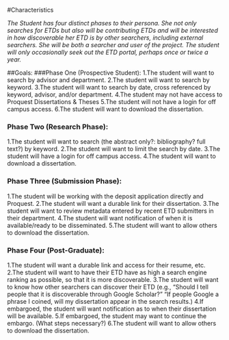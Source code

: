 #Characteristics

*The Student has four distinct phases to their persona. She not only searches for ETDs but also will be contributing ETDs and will be interested in how discoverable her ETD is by other searchers, including external searchers. She will be both a searcher and user of the project. The student will only occasionally seek out the ETD portal, perhaps once or twice a year.*  

##Goals: 
###Phase One (Prospective Student):
  1.The student will want to search by advisor and department.
  2.The student will want to search by keyword.
  3.The student will want to search by date, cross referenced by keyword, advisor, and/or department. 
  4.The student may not have access to Proquest Dissertations & Theses
  5.The student will not have a login for off campus access.
  6.The student will want to download the dissertation.  
###	Phase Two (Research Phase):  
  1.The student will want to search (the abstract only?: bibliography? full text?) by keyword.
  2.The student will want to limit the search by date.
  3.The student will have a login for off campus access.
  4.The student will want to download a dissertation.  
###	Phase Three (Submission Phase):  
  1.The student will be working with the deposit application directly and Proquest.
  2.The student will want a durable link for their dissertation.
  3.The student will want to review metadata entered by recent ETD submitters in their department.
  4.The student will want notification of when it is available/ready to be disseminated.
  5.The student will want to allow others to download the dissertation.  
###	Phase Four (Post-Graduate):  
  1.The student will want a durable link and access for their resume, etc.
  2.The student will want to have their ETD have as high a search engine ranking as possible, so that it is more discoverable. 
  3.The student will want to know how other searchers can discover their ETD (e.g., “Should I tell people that it is discoverable through Google Scholar?” “If people Google a phrase I coined, will my dissertation appear in the search results.)
  4.If embargoed, the student will want notification as to when their dissertation will be available.
  5.If embargoed, the student may want to continue the embargo. (What steps necessary?)
  6.The student will want to allow others to download the dissertation.  


